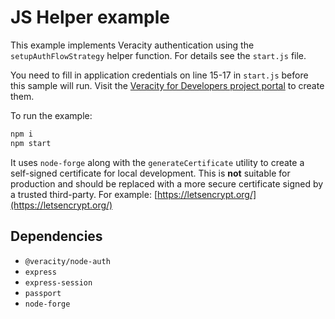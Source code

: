 # JS Helper example
This example implements Veracity authentication using the `setupAuthFlowStrategy` helper function. For details see the `start.js` file.

You need to fill in application credentials on line 15-17 in `start.js` before this sample will run. Visit the [Veracity for Developers project portal](https://developer.veracity.com/projects) to create them.

To run the example:
```javascript
npm i
npm start
```

It uses `node-forge` along with the `generateCertificate` utility to create a self-signed certificate for local development. This is **not** suitable for production and should be replaced with a more secure certificate signed by a trusted third-party. For example: [https://letsencrypt.org/](https://letsencrypt.org/)

## Dependencies
- `@veracity/node-auth`
- `express`
- `express-session`
- `passport`
- `node-forge`
